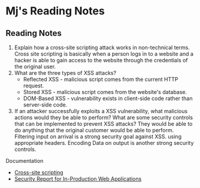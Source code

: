 # Mj's Reading Notes

## Reading Notes


1. Explain how a cross-site scripting attack works in non-technical terms. Cross site scripting is basically when a person logs in to a website and a hacker is able to gain access to the website through the credentials of the original user. 
2. What are the three types of XSS attacks?
    - Reflected XSS -  malicious script comes from the current HTTP request.
    - Stored XSS - malicious script comes from the website's database.
    - DOM-Based XSS - vulnerability exists in client-side code rather than server-side code.
3. If an attacker successfully exploits a XSS vulnerability, what malicious actions would they be able to perform?
What are some security controls that can be implemented to prevent XSS attacks? They would be able to do anything that the original customer would be able to perform. Filtering input on arrival is a strong security goal against XSS. using appropriate headers. Encoding Data on output is another strong security controls.


Documentation
- [Cross-site scripting](https://portswigger.net/web-security/cross-site-scripting)
- [Security Report for In-Production Web Applications](chrome-extension://efaidnbmnnnibpcajpcglclefindmkaj/https://www.rapid7.com/globalassets/_pdfs/whitepaperguide/rapid7-tcell-application-security-report.pdf)